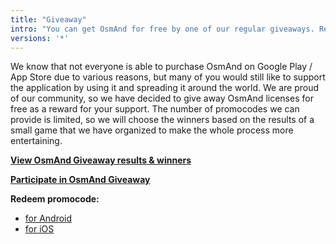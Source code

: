 ```yaml
---
title: "Giveaway"
intro: "You can get OsmAnd for free by one of our regular giveaways. Read more how to register and participate."
versions: '*'
---
```


We know that not everyone is able to purchase OsmAnd on Google Play / App Store due to various reasons, but many of you would still like to support the application by using it and spreading it around the world. We are proud of our community, so we have decided to give away OsmAnd licenses for free as a reward for your support. The number of promocodes we can provide is limited, so we will choose the winners based on the results of a small game that we have organized to make the whole process more entertaining.

**[View OsmAnd Giveaway results & winners](https://osmand.net/giveaway)**

**[Participate in OsmAnd Giveaway](https://osmand.net/#osmand_giveaway)**

**Redeem promocode:**
- [for Android](https://support.google.com/googleplay/answer/3422659?hl)
- [for iOS](https://support.apple.com/en-gb/HT201209)





